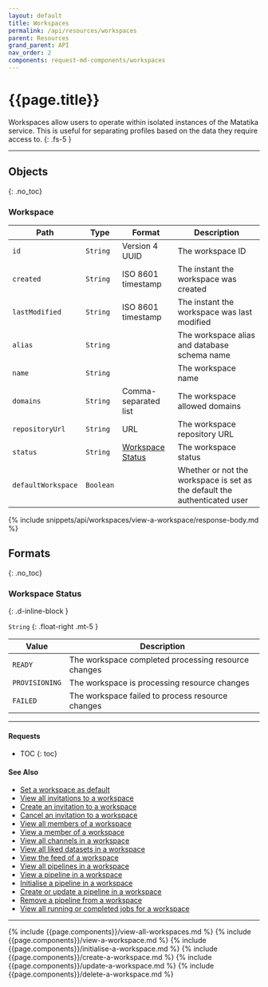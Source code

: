 ```yaml
---
layout: default
title: Workspaces
permalink: /api/resources/workspaces
parent: Resources
grand_parent: API
nav_order: 2
components: request-md-components/workspaces
---
```


# {{page.title}}

Workspaces allow users to operate within isolated instances of the Matatika service. This is useful for separating profiles based on the data they require access to.
{: .fs-5 }

---

## Objects
{: .no_toc}

### Workspace

Path | Type | Format | Description
---- | ---- | ------ | -----------
`id` | `String` | Version 4 UUID | The workspace ID
`created` | `String` | ISO 8601 timestamp | The instant the workspace was created
`lastModified` | `String` | ISO 8601 timestamp | The instant the workspace was last modified
`alias` | `String` | | The workspace alias and database schema name
`name` | `String` | | The workspace name
`domains` | `String` | Comma-separated list | The workspace allowed domains
`repositoryUrl` | `String` | URL | The workspace repository URL
`status` | `String` | [Workspace Status](#workspace-status) | The workspace status
`defaultWorkspace` | `Boolean` | | Whether or not the workspace is set as the default the authenticated user

{% include snippets/api/workspaces/view-a-workspace/response-body.md %}

## Formats
{: .no_toc}

### Workspace Status
{: .d-inline-block }

`String`
{: .float-right .mt-5 }

Value | Description
----- | -----------
`READY` | The workspace completed processing resource changes
`PROVISIONING` | The workspace is processing resource changes
`FAILED` | The workspace failed to process resource changes

---

#### Requests

- TOC
{: toc}

#### See Also

- [Set a workspace as default](profiles#set-a-workspace-as-default)
- [View all invitations to a workspace](invitations#view-all-invitations-to-a-workspace)
- [Create an invitation to a workspace](invitations#create-an-invitation-to-a-workspace)
- [Cancel an invitation to a workspace](invitations#cancel-an-invitation-to-a-workspace)
- [View all members of a workspace](members#view-all-members-of-a-workspace)
- [View a member of a workspace](members#view-a-member-of-a-workspace)
- [View all channels in a workspace](channels#view-all-channels-in-a-workspace)
- [View all liked datasets in a workspace](datasets#view-all-liked-datasets-in-a-workspace)
- [View the feed of a workspace](feed#view-the-feed-of-a-workspace)
- [View all pipelines in a workspace](pipelines#view-all-pipelines-in-a-workspace)
- [View a pipeline in a workspace](pipelines#view-a-pipeline-in-a-workspace)
- [Initialise a pipeline in a workspace](pipelines#initialise-a-pipeline-in-a-workspace)
- [Create or update a pipeline in a workspace](pipelines#create-or-update-a-pipeline-in-a-workspace)
- [Remove a pipeline from a workspace](pipelines#remove-a-pipeline-from-a-workspace)
- [View all running or completed jobs for a workspace](jobs#view-all-running-or-completed-jobs-for-a-workspace)

---

{% include {{page.components}}/view-all-workspaces.md %}
{% include {{page.components}}/view-a-workspace.md %}
{% include {{page.components}}/initialise-a-workspace.md %}
{% include {{page.components}}/create-a-workspace.md %}
{% include {{page.components}}/update-a-workspace.md %}
{% include {{page.components}}/delete-a-workspace.md %}
